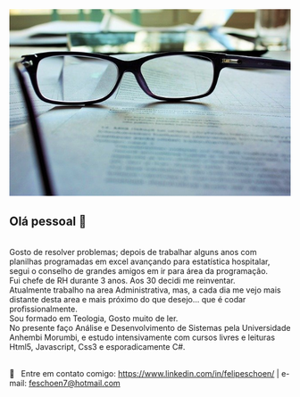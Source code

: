 <img width="auto" src="https://github.com/FelipeSchoen/images/blob/master/glasses-983947_640.jpg">
<h2>Olá pessoal 👋</h2>

<br>Gosto de resolver problemas; depois de trabalhar alguns anos com planilhas programadas em excel avançando para estatística hospitalar, segui o conselho de grandes amigos em ir para área da programação.
<br>Fui chefe de RH durante 3 anos. Aos 30 decidi me reinventar.
<br>Atualmente trabalho na area Administrativa, mas, a cada dia me vejo mais distante desta area e mais próximo do que desejo... que é codar profissionalmente.
<br>Sou formado em Teologia, Gosto muito de ler.
<br>No presente faço Análise e Desenvolvimento de Sistemas pela Universidade Anhembi Morumbi, e estudo intensivamente com cursos livres e leituras Html5, Javascript, Css3 e esporadicamente C#.
 
 <br/> :email: &nbsp; Entre em contato comigo: https://www.linkedin.com/in/felipeschoen/
| e-mail: feschoen7@hotmail.com
